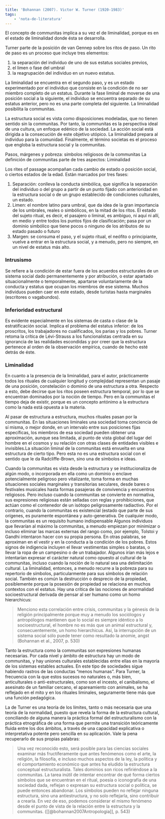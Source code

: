 ```yaml
---
title: 'Bohannan (2007). Victor W. Turner (1920-1983)'
tags:
    - 'nota-de-literatura'
---
```

El concepto de communitas implica a su vez el de liminalidad, porque es en el estado de liminalidad donde ésta se desarrolla.

Turner parte de la posición de van Gennep sobre los ritos de paso. Un rito de paso es un proceso que incluye tres elementos: 

1. la separación del individuo de uno de sus estatus sociales previos,
2. el limen o fase del umbral
3. la reagrupación del individuo en un nuevo estatus. 

La liminalidad se encuentra en el segundo paso, y es un estado experimentado por el individuo que consiste en la condición de no ser miembro completo de un estatus. Durante la fase liminal de moverse de una posición social a la siguiente, el individuo se encuentra separado de su estatus anterior, pero no es una parte completa del siguiente. La liminalidad posibilita la communitas.

La estructura social es vista como disposiciones modeladas, que no tienen sentido sin la communitas. Por tanto, la communitas es la perspectiva ideal de una cultura, un enfoque edénico de la sociedad. La acción social está dirigida a la consecución de este objetivo utópico. La liminalidad prepara al individuo para la comunidad. Finalmente, el término societas es el proceso que engloba la estructura social y la communitas.

Pasos, márgenes y pobreza: símbolos religiosos de la communitas
La definición de communitas parte de tres aspectos:
Liminalidad

Los rites of passage acompañan cada cambio de estado o posición social, o ciertos estados de la edad. Estàn marcados por tres fases: 

1. Separación:  conlleva la conducta simbólica, que significa la separación del individuo o del grupo a partir de un punto fijado con anterioridad en la estructura social o de un grupo establecido de condiciones culturales, un estado. 
2. Limen: el nombre latino para umbral, que da idea de la gran importancia de los umbrales, reales o simbólicos, en la mitad de los ritos.  El estado del sujeto ritual, es decir, el pasajero o liminal, es ambiguo, ni aquí ni allí, en medio y entre todos los puntos fijos de clasificación; pasa por un dominio simbólico que tiene pocos o ninguno de los atributos de su estado pasado o futuro
3. Margen: se consuma el paso, y el sujeto ritual, el neófito o principiante, vuelve a entrar en la estructura social, y a menudo, pero no siempre, en un nivel de estatus más alto.

### Intrusismo

Se refiere a la condición de estar fuera de los acuerdos estructurales de un sistema social dado permanentemente y por atribución, o estar apartado situacionalmente o temporalmente, apartarse voluntariamente de la conducta y estatus que ocupan los miembros de ese sistema. Muchos individuos pueden caer en este estado, desde turistas hasta marginales (escritores o vagabundos).

### Inferioridad estructural

Es evidente especialmente en los sistemas de casta o clase de la estratificación social. Implica el problema del estatus inferior: de los proscritos, los trabajadores no cualificados, los parias y los pobres.
Turner retoma la crítica de Lévi-Strauss a los funcionalistas centrada en su ignorancia de las realidades escondidas y por creer que la estructura pertenece al orden de la observación empírica, cuando de hecho esté detrás de éste.

### Liminalidad

En cuanto a la presencia de la liminalidad, para el autor, prácticamente todos los rituales de cualquier longitud y complejidad representan un pasaje de una posición, constelación o dominio de una estructura a otra. Respecto a esto, debe decirse que los ritos poseen estructura temporal, por lo que se encuentran dominados por la noción de tiempo. Pero en la communitas el tiempo deja de existir, porque es un concepto antónimo a la estructura como la nada está opuesta a la materia.

Al pasar de estructura a estructura, muchos rituales pasan por la communitas. En las situaciones liminales una sociedad toma conciencia de sí misma, o mejor donde, en un intervalo entre sus posiciones fijas específicas, los miembros de esa sociedad pueden obtener una aproximación, aunque sea limitada, al punto de vista global del lugar del hombre en el cosmos y su relación con otras clases de entidades visibles e invisibles.La situación liminal de la communitas está envuelta en una estructura de cierto tipo. Pero esta no es una estructura social con el sentido que le da Radcliffe-Brown, sino una de símbolos e ideas. 

Cuando la communitas es vista desde la estructura y se institucionaliza de algún modo, o incorporada en ella como un dominio o enclave potencialmente peligroso pero vitalizante, toma forma en muchas situaciones sociales marginales y transitorias seculares, desde bares o festivales musicales hasta formas pasajeras de convivencia y encuentros religiosos. Pero incluso cuando la communitas se convierte en normativa, sus expresiones religiosas están selladas con reglas y prohibiciones, que actúan como el contenedor de un isótopo peligrosamente radiactivo. Por el contrario, cuando la communitas es existencial (estado que parte de sus orígenes, es puramente espontánea y auto-generativa. De cualquier modo, la communitas es un requisito humano indispensable
Algunos individuos que llevarían al máximo la communitas, a menudo empiezan por minimizar o incluso eliminar las marcas externas del rango como, por ejemplo, Tolstoi y Gandhi intentaron hacer con su propia persona. En otras palabras, se aproximan en el vestir y en la conducta a la condición de los pobres. Estos signos de indigencia incluyen el llevar vestimentas simples o baratas, o llevar la ropa de un campesino o de un trabajador. Algunos irían más lejos e intentarían expresar el carácter natural como opuesto al cultural de la communitas, incluso cuando la noción de lo natural sea una delimitación cultural. La liminalidad, entonces, a menudo recurre a la pobreza para su repertorio de símbolos, particularmente para sus símbolos de relación social. También es común la destrucción o desprecio de la propiedad, posiblemente porque la posesión de propiedad se relaciona en muchos contextos con el estatus.
Hay una crítica de las nociones de anormalidad socioestructural derivada de pensar al ser humano como un homo hierarchicus:

> Menciono esta correlación entre crisis, communitas y la génesis de la religión principalmente porque muy a menudo los sociólogos y antropólogos mantienen que lo social es siempre idéntico a lo socioestructural, el hombre no es más que un animal estructural y, consecuentemente, un homo hierarchicus. Así, la interrupción de un sistema social sólo puede tener como resultado la anomie, angst (Bohannan et al., 2007,  p. 530)

Tanto la estructura como la communitas son expresiones humanas necesarias. Por cada nivel y ámbito de estructura hay un modo de communitas, y hay uniones culturales establecidas entre ellas en la mayoría de los sistemas estables actuales. En este tipo de sociedades sigue habiendo rastros de las conductas “menos humanas”. Para Turner, la frecuencia con la que estos sucesos no naturales o, más bien, anticulturales o anti-estructurales, como son el incesto, el canibalismo, el asesinato de un familiar cercano, el apareamiento con animales, se ha reflejado en el mito y en los rituales liminales, seguramente tiene más que una función pedagógica.

La de Turner es una teoría de los límites, tanto o más necesaria que una teoría de la normalidad, puesto que revela la forma de la estructura cultural, conciliando de alguna manera la práctica formal del estructuralismo con la práctica etnográfica de una forma que permite una transición teóricamente fluida entre los dos ámbitos, a través de una capacidad explicativa o interpretativa potente pero sencilla en su aplicación. Vale la pena recuperarlo de sus propias palabras:

> Una vez reconocido esto, será posible para las ciencias sociales examinar más fructíferamente que antes fenómenos como el arte, la religión, la filosofía, e incluso muchos aspectos de la ley, la política y el comportamiento económico que antes ha eludido la estructura conceptual estructuralista. Tales dominios son ricos refiriéndose a la communitas. La tarea inútil de intentar encontrar  de qué forma ciertos símbolos que se encuentran en el ritual, poesía o iconografía  de una sociedad dada, reflejan o expresan su estructura social o política, se puede entonces abandonar. Los símbolos pueden no reflejar ninguna estructura,  sino una antiestructura, y no solo reflejarla, sino contribuir a crearla. En vez de eso, podemos considerar el mismo fenómeno desde el punto de vista de la relación entre la estructura y la communitas. ([[@bohannan2007Antropologia]],  p. 543)
